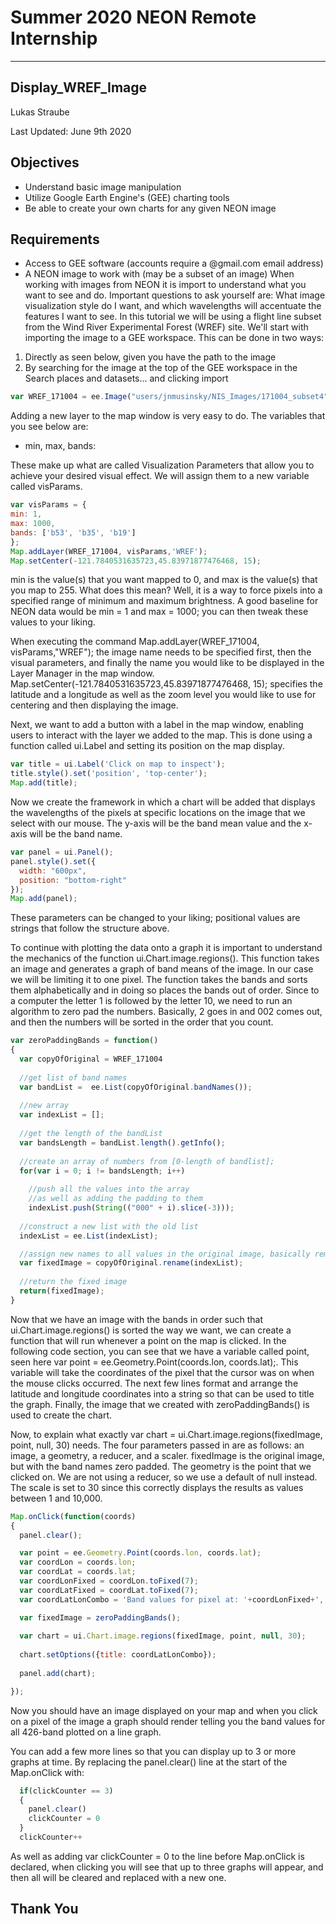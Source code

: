 # Summer 2020 NEON Remote Internship 

---
## Display_WREF_Image

Lukas Straube

Last Updated: June 9th 2020

Objectives
---
- Understand basic image manipulation
- Utilize Google Earth Engine's (GEE) charting tools
- Be able to create your own charts for any given NEON image

Requirements
---
-	Access to GEE software (accounts require a @gmail.com email address)
-	A NEON image to work with (may be a subset of an image)
When working with images from NEON it is import to understand what you want to see and do. Important questions to ask yourself are: What image visualization style do I want, and which wavelengths will accentuate the features I want to see. In this tutorial we will be using a flight line subset from the Wind River Experimental Forest (WREF) site.
We'll start with importing the image to a GEE workspace. This can be done in two ways:
1.	Directly as seen below, given you have the path to the image
2.	By searching for the image at the top of the GEE workspace in the Search places and datasets... and clicking import

```javascript
var WREF_171004 = ee.Image("users/jnmusinsky/NIS_Images/171004_subset4");
```
Adding a new layer to the map window is very easy to do. 
The variables that you see below are:
- min, max, bands:

These make up what are called Visualization Parameters that allow you to achieve your desired visual effect. We will assign them to a new variable called visParams.
```javascript
var visParams = {
min: 1, 
max: 1000, 
bands: ['b53', 'b35', 'b19']
};
Map.addLayer(WREF_171004, visParams,'WREF');
Map.setCenter(-121.7840531635723,45.83971877476468, 15);
```
min is the value(s) that you want mapped to 0, and max is the value(s) that you map to 255. What does this mean? Well, it is a way to force pixels into a specified range of minimum and maximum brightness. A good baseline for NEON data would be min = 1 and max = 1000; you can then tweak these values to your liking.

When executing the command Map.addLayer(WREF_171004, visParams,"WREF"); the image name needs to be specified first, then the visual parameters, and finally the name you would like to be displayed in the Layer Manager in the map window. Map.setCenter(-121.7840531635723,45.83971877476468, 15); specifies the latitude and a longitude as well as the zoom level you would like to use for centering and then displaying the image.

Next, we want to add a button with a label in the map window, enabling users to interact with the layer we added to the map. This is done using a function called ui.Label and setting its position on the map display.

```javascript
var title = ui.Label('Click on map to inspect');
title.style().set('position', 'top-center');
Map.add(title);
```
Now we create the framework in which a chart will be added that displays the wavelengths of the pixels at specific locations on the image that we select with our mouse. The y-axis will be the band mean value and the x-axis will be the band name.
```javascript
var panel = ui.Panel();
panel.style().set({
  width: "600px",
  position: "bottom-right"
});
Map.add(panel);
```
These parameters can be changed to your liking; positional values are strings that follow the structure above.

To continue with plotting the data onto a graph it is important to understand the mechanics of the function ui.Chart.image.regions(). This function takes an image and generates a graph of band means of the image. In our case we will be limiting it to one pixel. The function takes the bands and sorts them alphabetically and in doing so places the bands out of order. Since to a computer the letter 1 is followed by the letter 10, we need to run an algorithm to zero pad the numbers. Basically, 2 goes in and 002 comes out, and then the numbers will be sorted in the order that you count.

```javascript
var zeroPaddingBands = function() 
{
  var copyOfOriginal = WREF_171004
  
  //get list of band names
  var bandList =  ee.List(copyOfOriginal.bandNames());
  
  //new array
  var indexList = [];
  
  //get the length of the bandList
  var bandsLength = bandList.length().getInfo();
  
  //create an array of numbers from [0-length of bandlist];
  for(var i = 0; i != bandsLength; i++)
  
    //push all the values into the array
    //as well as adding the padding to them
    indexList.push(String(("000" + i).slice(-3)));
    
  //construct a new list with the old list
  indexList = ee.List(indexList);

  //assign new names to all values in the original image, basically remove 'b'
  var fixedImage = copyOfOriginal.rename(indexList);
  
  //return the fixed image
  return(fixedImage);
}
```

Now that we have an image with the bands in order such that ui.Chart.image.regions() is sorted the way we want, we can create a function that will run whenever a point on the map is clicked. In the following code section, you can see that we have a variable called point, seen here var point = ee.Geometry.Point(coords.lon, coords.lat);. This variable will take the coordinates of the pixel that the cursor was on when the mouse clicks occurred. The next few lines format and arrange the latitude and longitude coordinates into a string so that can be used to title the graph. Finally, the image that we created with zeroPaddingBands() is used to create the chart.

Now, to explain what exactly var chart = ui.Chart.image.regions(fixedImage, point, null, 30) needs. The four parameters passed in are as follows: an image, a geometry, a reducer, and a scaler. fixedImage is the original image, but with the band names zero padded. The geometry is the point that we clicked on. We are not using a reducer, so we use a default of null instead. The scale is set to 30 since this correctly displays the results as values between 1 and 10,000.

```javascript
Map.onClick(function(coords) 
{
  panel.clear();

  var point = ee.Geometry.Point(coords.lon, coords.lat);
  var coordLon = coords.lon;
  var coordLat = coords.lat;
  var coordLonFixed = coordLon.toFixed(7);
  var coordLatFixed = coordLat.toFixed(7);
  var coordLatLonCombo = 'Band values for pixel at: '+coordLonFixed+', '+coordLatFixed;

  var fixedImage = zeroPaddingBands();
  
  var chart = ui.Chart.image.regions(fixedImage, point, null, 30);
  
  chart.setOptions({title: coordLatLonCombo});
  
  panel.add(chart);

});
```
Now you should have an image displayed on your map and when you click on a pixel of the image a graph should render telling you the band values for all 426-band plotted on a line graph.

You can add a few more lines so that you can display up to 3 or more graphs at time. By replacing the panel.clear() line at the start of the Map.onClick with:

```javascript
  if(clickCounter == 3)
  {
    panel.clear()
    clickCounter = 0
  }
  clickCounter++
```
As well as adding var clickCounter = 0 to the line before Map.onClick is declared, when clicking you will see that up to three graphs will appear, and then all will be cleared and replaced with a new one.

Thank You
---
